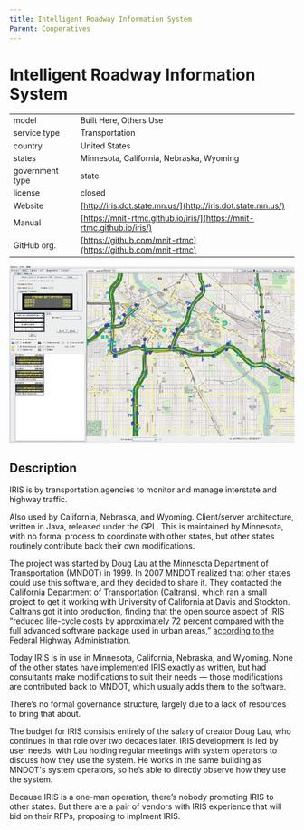 ```yaml
---
title: Intelligent Roadway Information System
Parent: Cooperatives
---
```


# Intelligent Roadway Information System

|                   |                                          |
|:------------------|:-----------------------------------------|
| model             | Built Here, Others Use
| service type      | Transportation
| country           | United States
| states            | Minnesota, California, Nebraska, Wyoming
| government type   | state
| license           | closed
| Website           | [http://iris.dot.state.mn.us/](http://iris.dot.state.mn.us/)
| Manual            | [https://mnit-rtmc.github.io/iris/](https://mnit-rtmc.github.io/iris/)
| GitHub org.       | [https://github.com/mnit-rtmc](https://github.com/mnit-rtmc)

![IRIS screenshot](images/mn-iris.png)


## Description

IRIS is by transportation agencies to monitor and manage interstate and highway traffic.

Also used by California, Nebraska, and Wyoming. Client/server architecture, written in Java, released under the GPL. This is maintained by Minnesota, with no formal process to coordinate with other states, but other states routinely contribute back their own modifications.

The project was started by Doug Lau at the Minnesota Department of Transportation (MNDOT) in 1999. In 2007 MNDOT realized that other states could use this software, and they decided to share it. They contacted the California Department of Transportation (Caltrans), which ran a small project to get it working with University of California at Davis and Stockton. Caltrans got it into production, finding that the open source aspect of IRIS “reduced life-cycle costs by approximately 72 percent compared with the full advanced software package used in urban areas,” [according to the Federal Highway Administration](https://www.fhwa.dot.gov/publications/publicroads/17marapr/05.cfm).

Today IRIS is in use in Minnesota, California, Nebraska, and Wyoming. None of the other states have implemented IRIS exactly as written, but had consultants make modifications to suit their needs — those modifications are contributed back to MNDOT, which usually adds them to the software.

There’s no formal governance structure, largely due to a lack of resources to bring that about.

The budget for IRIS consists entirely of the salary of creator Doug Lau, who continues in that role over two decades later. IRIS development is led by user needs, with Lau holding regular meetings with system operators to discuss how they use the system. He works in the same building as MNDOT's system operators, so he’s able to directly observe how they use the system.

Because IRIS is a one-man operation, there’s nobody promoting IRIS to other states. But there are a pair of vendors with IRIS experience that will bid on their RFPs, proposing to implment IRIS.
